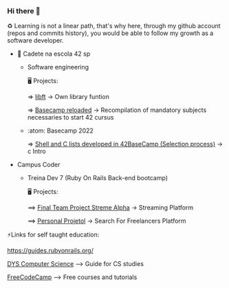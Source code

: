 ### Hi there 👋 

:recycle:
   Learning is not a linear path, that's why here, through my github account (repos and commits history), you would be able to follow my growth as a software developer.

- 🌱 Cadete na escola 42 sp
  - Software engineering


	:desktop_computer: Projects:
            
       => [libft](https://github.com/angelasoler/Libft) -> Own library funtion
       
       => [Basecamp reloaded](https://github.com/angelasoler/Basecamp-Reloaded) -> Recompilation of mandatory subjects necessaries to start 42 cursus

  - :atom: Basecamp 2022
 
    => [Shell and C lists developed in 42BaseCamp (Selection process)](https://github.com/angelasoler/BaseCamp42-2022) -> c Intro

- Campus Coder
  - Treina Dev 7 (Ruby On Rails Back-end bootcamp)
  
	:desktop_computer: Projects:
 
     ==> [Final Team Project Streme Alpha](https://github.com/TreinaDev/stream-alpha) -> Streaming Platform
     
     ==> [Personal Projetol](https://github.com/angelasoler/Tech_Freelance_Project) -> Search For Freelancers Platform
       
     
⚡Links for self taught education: 

https://guides.rubyonrails.org/

[DYS Computer Science](https://github.com/jamesleeat/TeachYourselfCS-ES/blob/main/TeachYourselfCS-ES.md) --> Guide for CS studies

[FreeCodeCamp](https://www.freecodecamp.org/) --> Free courses and tutorials
 
 


<!--
**angelasoler/angelasoler** is a ✨ _special_ ✨ repository because its `README.md` (this file) appears on your GitHub profile.

Here are some ideas to get you started:

- 🔭 I’m currently working on ...
- 🌱 I’m currently learning ...
- 👯 I’m looking to collaborate on ...
- 🤔 I’m looking for help with ...
- 💬 Ask me about ...
- 📫 How to reach me: ...
- 😄 Pronouns: ...
- ⚡ Fun fact: ...
-->
